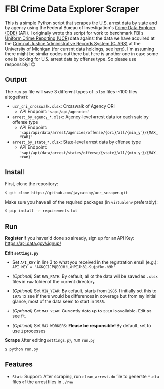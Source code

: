 FBI Crime Data Explorer Scraper
===============================
This is a simple Python script that scrapes the U.S. arrest data by state and by agency using the Federal Bureau of Investigation's [Crime Data Explorer (CDE)](https://crime-data-explorer.fr.cloud.gov/) (API). I originally wrote this script for work to benchmark FBI's [Uniform Crime Reporting (UCR)](https://ucr.fbi.gov/) data against the data we have acquired at the [Criminal Justice Administrative Records System (CJARS)](https://cjars.isr.umich.edu/) at the University of Michigan (for current data holdings, see [here](https://cjars.isr.umich.edu/overview/research/data-documentation/summary-of-current-data-holdings/)). I'm assuming there might be similar codes out there but here is another one in case some one is looking for U.S. arrest data by offense type. So please use responsibly! :wink:

Output
------

The `run.py` file will save 3 different types of `.xlsx` files (~100 files altogether):
- `ucr_ori_crosswalk.xlsx`: Crosswalk of Agency ORI
    - API Endpoint: `'sapi/api/agencies'`
- `arrest_by_agency_*.xlsx`: Agency-level arrest data for each sate by offense type
    - API Endpoint: `'sapi/api/data/arrest/agencies/offense/{ori}/all/{min_yr}/{MAX_YEAR}'`
- `arrest_by_state_*.xlsx`: State-level arrest data by offense type
    - API Endpoint: `'sapi/api/data/arrest/states/offense/{state}/all/{min_yr}/{MAX_YEAR}'`

Install
-------
First, clone the repository:
```bash
$ git clone https://github.com/jaycatsby/ucr_scraper.git
```

Make sure you have all of the required packages (in `virtualenv` preferably):
```bash
$ pip install -r requirements.txt
```

Run
---
**Register**
If you haven'd done so already, sign up for an API Key: https://api.data.gov/signup/

**Edit `settings.py`**

- Set `API_KEY` in line 3 to what you received in the registration email (e.g.): `API_KEY = 'AGKQGIJPQEOJH!LNHPIJh31-9ujpfkn-h9h'`

- *(Optional)* Set `RAW_PATH`: By default, all of the data will be saved as `.xlsx` files in `raw` folder of the current directory.

- *(Optional)* Set `MIN_YEAR`: By default, starts from `1985`. I initially set this to `1975` to see if there would be differences in coverage but from my initial glance, most of the data seem to start in `1985`.

- *(Optional)* Set `MAX_YEAR`: Currently data up to `2018` is available. Edit as see fit.

- *(Optional)* Set `MAX_WORKERS`: **Please be responsible!** By default, set to use `2` processes


**Scrape**
After editing `settings.py`, run `run.py`
```bash
$ python run.py
```

Features
--------
- `Stata` Support: After scraping, run `clean_arrest.do` file to generate `*.dta` files of the arrest files in `./raw`
